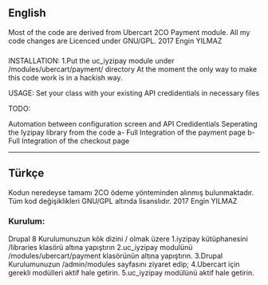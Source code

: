 ## English

Most of the code are derived from Ubercart 2CO Payment module. All my code changes are Licenced under GNU/GPL. 2017 Engin YILMAZ

###

INSTALLATION: 
1.Put the uc_iyzipay module under /modules/ubercart/payment/ directory
At the moment the only way to make this code work is in a hackish way.

USAGE: Set your class with your existing API credidentials in necessary files

TODO:

Automation between configuration screen and API Credidentials
Seperating the Iyzipay library from the code
a- Full Integration of the payment page b- Full Integration of the checkout page

-------------
## Türkçe
Kodun neredeyse tamamı 2CO ödeme yönteminden alınmış bulunmaktadır. Tüm kod değişiklikleri GNU/GPL altında lisanslıdır. 2017 Engin YILMAZ 


### Kurulum:

Drupal 8 Kurulumunuzun kök dizini / olmak üzere
1.iyzipay kütüphanesini /libraries klasörü altına yapıştırın
2.uc_iyzipay modulünü /modules/ubercart/payment klasörünün altına yapıştırın.
3.Drupal Kurulumunuzun /admin/modules sayfasını ziyaret edip;
4.Ubercart için gerekli modülleri aktif hale getirin.
5.uc_iyzipay modülünü aktif hale getirin.
